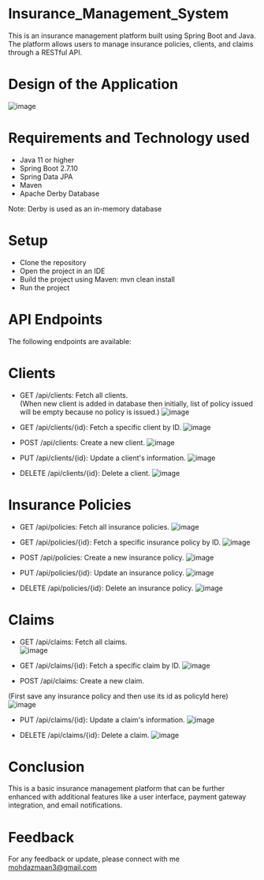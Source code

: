 # Insurance_Management_System
This is an insurance management platform built using Spring Boot and Java. The platform allows users to manage insurance policies, clients, and claims through a RESTful API.


# Design of the Application
![image](https://user-images.githubusercontent.com/116377954/229310875-f906ffb9-a778-4083-9463-3465346050e0.png)


# Requirements and Technology used
* Java 11 or higher
* Spring Boot 2.7.10
* Spring Data JPA
* Maven
* Apache Derby Database    
 
Note: Derby is used as an in-memory database

# Setup
* Clone the repository
* Open the project in an IDE
* Build the project using Maven: mvn clean install
* Run the project
<!-- # Usage
Authentication
The API endpoints are secured using Basic Authentication. To access the endpoints, you need to provide a username and password. -->

# API Endpoints
The following endpoints are available:

# Clients
* GET /api/clients: Fetch all clients.  
(When new client is added in database then initially, list of policy issued will be empty because no policy is issued.)
![image](https://user-images.githubusercontent.com/116377954/229309859-3375a04e-24f9-4851-8a1a-110034dcda92.png)  


* GET /api/clients/{id}: Fetch a specific client by ID.
![image](https://user-images.githubusercontent.com/116377954/229309876-a5053855-7ac3-4c20-93d5-d895bfae55d7.png)  


* POST /api/clients: Create a new client.
![image](https://user-images.githubusercontent.com/116377954/229308007-bda70e7c-8630-40c7-846b-fc604f3f0414.png)   


* PUT /api/clients/{id}: Update a client's information.
![image](https://user-images.githubusercontent.com/116377954/229309046-6b13d7bb-ef06-4a0e-a96e-6959bd12eb0c.png)
  
  
* DELETE /api/clients/{id}: Delete a client.
![image](https://user-images.githubusercontent.com/116377954/229309901-f181964e-08a0-42fe-8dcf-9869e7445080.png)



# Insurance Policies
* GET /api/policies: Fetch all insurance policies.
![image](https://user-images.githubusercontent.com/116377954/229309970-b302f295-3008-4066-aebe-db9c1f2628e7.png)

* GET /api/policies/{id}: Fetch a specific insurance policy by ID.
![image](https://user-images.githubusercontent.com/116377954/229309960-56bdcf65-249e-4bdd-82e8-f1bec2489c74.png)

* POST /api/policies: Create a new insurance policy.
![image](https://user-images.githubusercontent.com/116377954/229309304-45a09516-8b42-4ea1-86d7-4858ede2ac32.png)

* PUT /api/policies/{id}: Update an insurance policy.
![image](https://user-images.githubusercontent.com/116377954/229309396-4a25162b-8053-4747-ab4e-497869544b06.png)

* DELETE /api/policies/{id}: Delete an insurance policy.
![image](https://user-images.githubusercontent.com/116377954/229309983-411fe967-fd6b-4b47-b802-b5d84e50cf33.png)


  
  
# Claims
* GET /api/claims: Fetch all claims.   
![image](https://user-images.githubusercontent.com/116377954/229310185-71af3dff-3b12-450f-979b-5e1bd7228a81.png)

* GET /api/claims/{id}: Fetch a specific claim by ID.
![image](https://user-images.githubusercontent.com/116377954/229310101-08708bf0-a73e-4a0d-b9ef-3d9984e47ff0.png)

* POST /api/claims: Create a new claim.

(First save any insurance policy and then use its id as policyId here)
![image](https://user-images.githubusercontent.com/116377954/229309541-18ffff81-0a16-4d24-a86e-609deed7f03b.png)

* PUT /api/claims/{id}: Update a claim's information.
![image](https://user-images.githubusercontent.com/116377954/229309720-8e82062c-51dc-4fc8-bc11-39f0af9adab2.png)

* DELETE /api/claims/{id}: Delete a claim.
![image](https://user-images.githubusercontent.com/116377954/229310115-490a83c5-5f03-4d55-b16e-a8c8543d1b7f.png)

# Conclusion
This is a basic insurance management platform that can be further enhanced with additional features like a user interface, payment gateway integration, and email notifications.   


# Feedback
For any feedback or update, please connect with me mohdazmaan3@gmail.com
